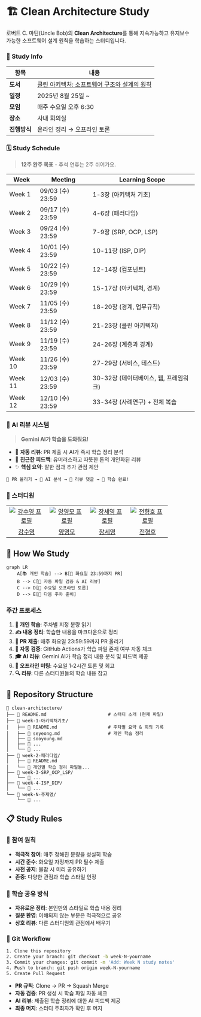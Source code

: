 # 🏗️ Clean Architecture Study

로버트 C. 마틴(Uncle Bob)의 **Clean Architecture**를 통해 지속가능하고 유지보수 가능한 소프트웨어 설계 원칙을 학습하는 스터디입니다.

### 🎯 Study Info

| 항목         | 내용                                                                                                            |
| ------------ | --------------------------------------------------------------------------------------------------------------- |
| **도서**     | <a href="https://product.kyobobook.co.kr/detail/S000001033082">클린 아키텍처: 소프트웨어 구조와 설계의 원칙</a> |
| **일정**     | 2025년 8월 25일 ~                                                                                               |
| **모임**     | 매주 수요일 오후 6:30                                                                                           |
| **장소**     | 사내 회의실                                                                                                     |
| **진행방식** | 온라인 정리 → 오프라인 토론                                                                                     |

### 🗓️ Study Schedule

> **12주 완주 목표** - 추석 연휴는 2주 쉬어가요.

| Week    | Meeting          | Learning Scope                         |
| ------- | ---------------- | -------------------------------------- |
| Week 1  | 09/03 (수) 23:59| 1-3장 (아키텍처 기초)                  |
| Week 2  | 09/17 (수) 23:59| 4-6장 (패러다임)                       |
| Week 3  | 09/24 (수) 23:59| 7-9장 (SRP, OCP, LSP)                  |
| Week 4  |10/01 (수) 23:59| 10-11장 (ISP, DIP)                     |
| Week 5  |10/22 (수) 23:59| 12-14장 (컴포넌트)                     |
| Week 6  |10/29 (수) 23:59| 15-17장 (아키텍처, 경계)               |
| Week 7  |11/05 (수) 23:59| 18-20장 (경계, 업무규칙)               |
| Week 8  |11/12 (수) 23:59| 21-23장 (클린 아키텍처)                |
| Week 9  |11/19 (수) 23:59| 24-26장 (계층과 경계)                  |
| Week 10 |11/26 (수) 23:59| 27-29장 (서비스, 테스트)               |
| Week 11 |12/03 (수) 23:59| 30-32장 (데이터베이스, 웹, 프레임워크) |
| Week 12 |12/10 (수) 23:59| 33-34장 (사례연구) + 전체 복습         |

### 🤖 AI 리뷰 시스템

> **Gemini AI가 학습을 도와줘요!**

- 🚀 **자동 리뷰**: PR 제출 시 AI가 즉시 학습 정리 분석
- 💬 **친근한 피드백**: 유머러스하고 따뜻한 톤의 개인화된 리뷰
- ✨ **핵심 요약**: 잘한 점과 추가 관점 제안

```
📝 PR 올리기 → 🤖 AI 분석 → 💬 리뷰 댓글 → 🎉 학습 완료!
```

### 👥 스터디원

<table>
  <tr>
    <td align="center" width="92px">
      <a href="https://github.com/sooyoung159" target="_blank">
        <img src="https://avatars.githubusercontent.com/u/68948735?v=4" alt="강수영 프로필" />
      </a>
    </td>
    <td align="center" width="92px">
      <a href="https://github.com/youngme92" target="_blank">
        <img src="https://avatars.githubusercontent.com/u/50010735?v=4" alt="양영모 프로필" />
      </a>
    </td>
    <td align="center" width="92px">
      <a href="https://github.com/jangseyeong" target="_blank">
        <img src="https://avatars.githubusercontent.com/u/137787915?v=4" alt="장세영 프로필" />
      </a>
    </td>
    <td align="center" width="92px">
      <a href="https://github.com/kamja44" target="_blank">
        <img src="https://avatars.githubusercontent.com/u/88872409?v=4" alt="전형호 프로필" />
      </a>
    </td>
  </tr>
  <tr>
    <td align="center">
      <a href="https://github.com/sooyoung159" target="_blank">강수영</a>
    </td>
    <td align="center">
      <a href="https://github.com/youngme92" target="_blank">양영모</a>
    </td>
    <td align="center">
      <a href="https://github.com/jangseyeong" target="_blank">장세영</a>
    </td>
    <td align="center">
      <a href="https://github.com/kamja44" target="_blank">전형호</a>
    </td>
  </tr>
</table>

## 🔄 How We Study

```mermaid
graph LR
    A[📚 개인 학습] --> B[📝 화요일 23:59까지 PR]
    B --> C[🤖 자동 파일 검증 & AI 리뷰]
    C --> D[💬 수요일 오프라인 토론]
    D --> E[🔄 다음 주차 준비]
```

### 주간 프로세스

1. **📖 개인 학습**: 주차별 지정 분량 읽기
2. **✍️ 내용 정리**: 학습한 내용을 마크다운으로 정리
3. **🔀 PR 제출**: 매주 화요일 23:59:59까지 PR 올리기
4. **🤖 자동 검증**: GitHub Actions가 학습 파일 존재 여부 자동 체크
5. **🎓 AI 리뷰**: Gemini AI가 학습 정리 내용 분석 및 피드백 제공
6. **👥 오프라인 미팅**: 수요일 1-2시간 토론 및 회고
7. **🔍 리뷰**: 다른 스터디원들의 학습 내용 참고

## 📁 Repository Structure

```
📁 clean-architecture/
├── 📄 README.md                       # 스터디 소개 (현재 파일)
├── 📂 week-1-아키텍처기초/
│   ├── 📝 README.md                   # 주차별 요약 & 회의 기록
│   ├── 📖 seyeong.md                  # 개인 학습 정리
│   ├── 📖 sooyoung.md
│   ├── 📖 ...
│   └── 📖 ...
├── 📂 week-2-패러다임/
│   ├── 📝 README.md
│   └── 📖 개인별 학습 정리 파일들...
├── 📂 week-3-SRP_OCP_LSP/
│   └── 📖 ...
├── 📂 week-4-ISP_DIP/
│   └── 📖 ...
└── 📂 week-N-주제명/
    └── 📖 ...
```

## 📋 Study Rules

### 🎯 참여 원칙

- **적극적 참여**: 매주 정해진 분량을 성실히 학습
- **시간 준수**: 화요일 자정까지 PR 필수 제출
- **사전 공지**: 불참 시 미리 공유하기
- **존중**: 다양한 관점과 학습 스타일 인정

### 📝 학습 공유 방식

- **자유로운 정리**: 본인만의 스타일로 학습 내용 정리
- **질문 환영**: 이해되지 않는 부분은 적극적으로 공유
- **상호 리뷰**: 다른 스터디원의 관점에서 배우기

### 🔧 Git Workflow

```bash
1. Clone this repository
2. Create your branch: git checkout -b week-N-yourname
3. Commit your changes: git commit -m 'Add: Week N study notes'
4. Push to branch: git push origin week-N-yourname
5. Create Pull Request
```

- **PR 규칙**: Clone → PR → Squash Merge
- **자동 검증**: PR 생성 시 학습 파일 자동 체크
- **AI 리뷰**: 제출된 학습 정리에 대한 AI 피드백 제공
- **최종 머지**: 스터디 주최자가 확인 후 머지

